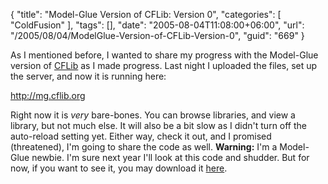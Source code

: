 {
	"title": "Model-Glue Version of CFLib: Version 0",
	"categories": [
		"ColdFusion"
	],
	"tags": [],
	"date": "2005-08-04T11:08:00+06:00",
	"url": "/2005/08/04/ModelGlue-Version-of-CFLib-Version-0",
	"guid": "669"
}

As I mentioned before, I wanted to share my progress with the Model-Glue version of <a href="http://www.cflib.org">CFLib</a> as I made progress. Last night I uploaded the files, set up the server, and now it is running here:

<a href="http://mg.cflib.org">http://mg.cflib.org</a>

Right now it is <i>very</i> bare-bones. You can browse libraries, and view a library, but not much else. It will also be a bit slow as I didn't turn off the auto-reload setting yet. Either way, check it out, and I promised (threatened), I'm going to share the code as well. <b>Warning:</b> I'm a Model-Glue newbie. I'm sure next year I'll look at this code and shudder. But for now, if you want to see it, you may download it <a href="http://ray.camdenfamily.com/downloads/beta.cflib.org.zip">here</a>.